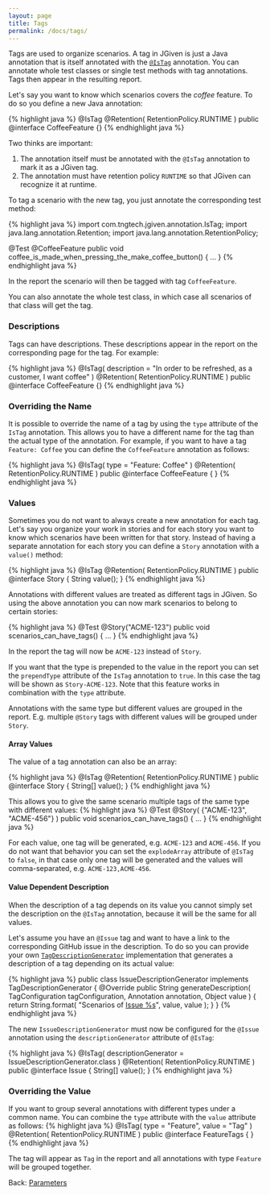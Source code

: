 ```yaml
---
layout: page
title: Tags
permalink: /docs/tags/
---
```


Tags are used to organize scenarios. A tag in JGiven is just a Java annotation that is itself annotated with the [`@IsTag`]({{baseurl}}/javadoc/com/tngtech/jgiven/annotation/IsTag.html) annotation. You can annotate whole test classes or single test methods with tag annotations. Tags then appear in the resulting report.

Let's say you want to know which scenarios covers the _coffee_ feature. To do so you define a new Java annotation:

{% highlight java %}
@IsTag
@Retention( RetentionPolicy.RUNTIME )
public @interface CoffeeFeature {}
{% endhighlight java %}

Two thinks are important:
1. The annotation itself must be annotated with the `@IsTag` annotation to mark it as a JGiven tag.
2. The annotation must have retention policy `RUNTIME` so that JGiven can recognize it at runtime.

To tag a scenario with the new tag, you just annotate the corresponding test method:

{% highlight java %}
import com.tngtech.jgiven.annotation.IsTag;
import java.lang.annotation.Retention;
import java.lang.annotation.RetentionPolicy;

@Test @CoffeeFeature
public void coffee_is_made_when_pressing_the_make_coffee_button() {
   ...
}
{% endhighlight java %}

In the report the scenario will then be tagged with tag `CoffeeFeature`.

You can also annotate the whole test class, in which case all scenarios of that class will get the tag.

### Descriptions
Tags can have descriptions. These descriptions appear in the report on the corresponding page for the tag. For example:

{% highlight java %}
@IsTag( description = "In order to be refreshed, as a customer, I want coffee" )
@Retention( RetentionPolicy.RUNTIME )
public @interface CoffeeFeature {}
{% endhighlight java %}


### Overriding the Name
It is possible to override the name of a tag by using the `type` attribute of the `IsTag` annotation. This allows you to have a different name for the tag than the actual type of the annotation. For example, if you want to have a tag `Feature: Coffee` you can define the `CoffeeFeature` annotation as follows:

{% highlight java %}
@IsTag( type = "Feature: Coffee" )
@Retention( RetentionPolicy.RUNTIME )
public @interface CoffeeFeature { }
{% endhighlight java %}


### Values
Sometimes you do not want to always create a new annotation for each tag. Let's say you organize your work in stories and for each story you want to know which scenarios have been written for that story. Instead of having a separate annotation for each story you can define a `Story` annotation with a `value()` method:

{% highlight java %}
@IsTag
@Retention( RetentionPolicy.RUNTIME )
public @interface Story {
    String value();
}
{% endhighlight java %}


Annotations with different values are treated as different tags in JGiven. So using the above annotation you can now mark scenarios to belong to certain stories:

{% highlight java %}
@Test @Story("ACME-123")
public void scenarios_can_have_tags() {
  ...
}
{% endhighlight java %}

In the report the tag will now be `ACME-123` instead of `Story`.

If you want that the type is prepended to the value in the report you can set the `prependType` attribute of the `IsTag` annotation to `true`. In this case the tag will be shown as `Story-ACME-123`.
Note that this feature works in combination with the `type` attribute.

Annotations with the same type but different values are grouped in the report. E.g. multiple `@Story` tags with different values will be grouped under `Story`.

#### Array Values
The value of a tag annotation can also be an array:

{% highlight java %}
@IsTag
@Retention( RetentionPolicy.RUNTIME )
public @interface Story {
    String[] value();
}
{% endhighlight java %}

This allows you to give the same scenario multiple tags of the same type with different values:
{% highlight java %}
@Test @Story( {"ACME-123", "ACME-456"} )
public void scenarios_can_have_tags() {
  ...
}
{% endhighlight java %}

For each value, one tag will be generated, e.g. `ACME-123` and `ACME-456`. If you do not want that behavior you can set the `explodeArray` attribute of `@IsTag` to `false`, in that case only one tag will be generated and the values will comma-separated, e.g. `ACME-123,ACME-456`.

#### Value Dependent Description
When the description of a tag depends on its value you cannot simply set the description on the `@IsTag` annotation, because it will be the same for all values.

Let's assume you have an `@Issue` tag and want to have a link to the corresponding GitHub issue in the description. To do so you can provide your own [`TagDescriptionGenerator`]({{baseurl}}/javadoc/com/tngtech/jgiven/annotation/TagDescriptionGenerator.html) implementation that generates a description of a tag depending on its actual value:

{% highlight java %}
public class IssueDescriptionGenerator implements TagDescriptionGenerator {
    @Override
    public String generateDescription( TagConfiguration tagConfiguration,
            Annotation annotation, Object value ) {
        return String.format(
           "Scenarios of <a href='https://github.com/TNG/JGiven/issues/%s'>Issue %s</a>",
            value, value );
    }
}
{% endhighlight java %}

The new `IssueDescriptionGenerator` must now be configured for the `@Issue` annotation using the `descriptionGenerator` attribute of `@IsTag`:

{% highlight java %}
@IsTag( descriptionGenerator = IssueDescriptionGenerator.class )
@Retention( RetentionPolicy.RUNTIME )
public @interface Issue {
    String[] value();
}
{% endhighlight java %}


### Overriding the Value
If you want to group several annotations with different types under a common name. You can combine the `type` attribute with the `value` attribute as follows:
{% highlight java %}
@IsTag( type = "Feature", value = "Tag" )
@Retention( RetentionPolicy.RUNTIME )
public @interface FeatureTags { }
{% endhighlight java %}

The tag will appear as `Tag` in the report and all annotations with type `Feature` will be grouped together.


Back: [Parameters]({{site.baseurl}}/docs/parameters/)
